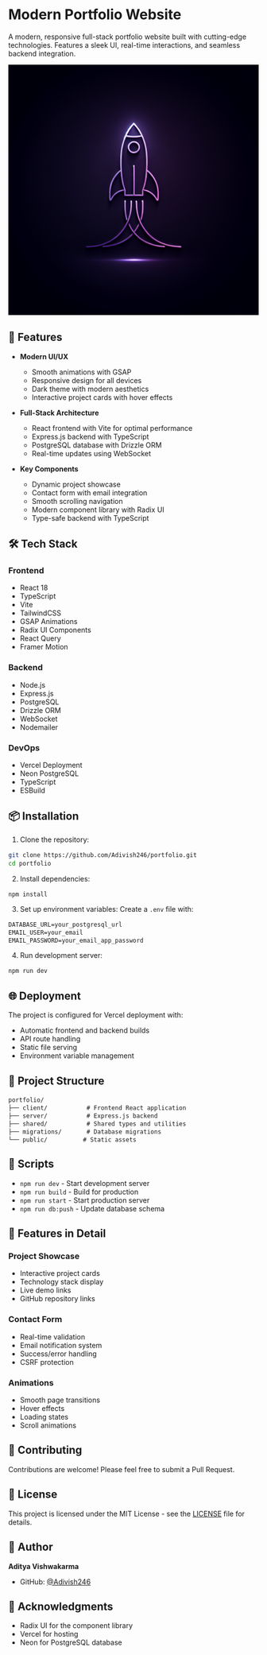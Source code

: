 # Modern Portfolio Website

A modern, responsive full-stack portfolio website built with cutting-edge technologies. Features a sleek UI, real-time interactions, and seamless backend integration.

![Portfolio Preview](generated-icon.png)

## 🚀 Features

- **Modern UI/UX**
  - Smooth animations with GSAP
  - Responsive design for all devices
  - Dark theme with modern aesthetics
  - Interactive project cards with hover effects

- **Full-Stack Architecture**
  - React frontend with Vite for optimal performance
  - Express.js backend with TypeScript
  - PostgreSQL database with Drizzle ORM
  - Real-time updates using WebSocket

- **Key Components**
  - Dynamic project showcase
  - Contact form with email integration
  - Smooth scrolling navigation
  - Modern component library with Radix UI
  - Type-safe backend with TypeScript

## 🛠️ Tech Stack

### Frontend
- React 18
- TypeScript
- Vite
- TailwindCSS
- GSAP Animations
- Radix UI Components
- React Query
- Framer Motion

### Backend
- Node.js
- Express.js
- PostgreSQL
- Drizzle ORM
- WebSocket
- Nodemailer

### DevOps
- Vercel Deployment
- Neon PostgreSQL
- TypeScript
- ESBuild

## 📦 Installation

1. Clone the repository:
```bash
git clone https://github.com/Adivish246/portfolio.git
cd portfolio
```

2. Install dependencies:
```bash
npm install
```

3. Set up environment variables:
Create a `.env` file with:
```env
DATABASE_URL=your_postgresql_url
EMAIL_USER=your_email
EMAIL_PASSWORD=your_email_app_password
```

4. Run development server:
```bash
npm run dev
```

## 🌐 Deployment

The project is configured for Vercel deployment with:
- Automatic frontend and backend builds
- API route handling
- Static file serving
- Environment variable management

## 🎨 Project Structure

```
portfolio/
├── client/           # Frontend React application
├── server/           # Express.js backend
├── shared/           # Shared types and utilities
├── migrations/       # Database migrations
└── public/          # Static assets
```

## 🔧 Scripts

- `npm run dev` - Start development server
- `npm run build` - Build for production
- `npm run start` - Start production server
- `npm run db:push` - Update database schema

## 📝 Features in Detail

### Project Showcase
- Interactive project cards
- Technology stack display
- Live demo links
- GitHub repository links

### Contact Form
- Real-time validation
- Email notification system
- Success/error handling
- CSRF protection

### Animations
- Smooth page transitions
- Hover effects
- Loading states
- Scroll animations

## 🤝 Contributing

Contributions are welcome! Please feel free to submit a Pull Request.

## 📄 License

This project is licensed under the MIT License - see the [LICENSE](LICENSE) file for details.

## 👤 Author

**Aditya Vishwakarma**
- GitHub: [@Adivish246](https://github.com/Adivish246)

## 🙏 Acknowledgments

- Radix UI for the component library
- Vercel for hosting
- Neon for PostgreSQL database 